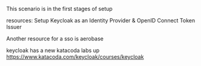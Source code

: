 
This scenario is in the first stages of setup

resources:
Setup Keycloak as an Identity Provider & OpenID Connect Token Issuer

Another resource for a sso is aerobase


keycloak has a new katacoda labs up
https://www.katacoda.com/keycloak/courses/keycloak